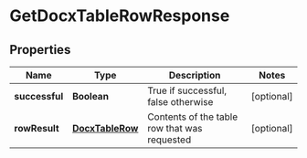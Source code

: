 
# GetDocxTableRowResponse

## Properties
Name | Type | Description | Notes
------------ | ------------- | ------------- | -------------
**successful** | **Boolean** | True if successful, false otherwise |  [optional]
**rowResult** | [**DocxTableRow**](DocxTableRow.md) | Contents of the table row that was requested |  [optional]



